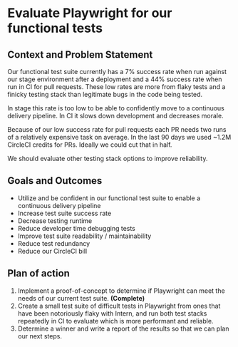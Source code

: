 # Evaluate Playwright for our functional tests

## Context and Problem Statement

Our functional test suite currently has a 7% success rate when run against our stage environment after a deployment and a 44% success rate when run in CI for pull requests. These low rates are more from flaky tests and a finicky testing stack than legitimate bugs in the code being tested.

In stage this rate is too low to be able to confidently move to a continuous delivery pipeline. In CI it slows down development and decreases morale.

Because of our low success rate for pull requests each PR needs two runs of a relatively expensive task on average. In the last 90 days we used ~1.2M CircleCI credits for PRs. Ideally we could cut that in half.

We should evaluate other testing stack options to improve reliability.

## Goals and Outcomes

- Utilize and be confident in our functional test suite to enable a continuous delivery pipeline
- Increase test suite success rate
- Decrease testing runtime
- Reduce developer time debugging tests
- Improve test suite readability / maintainability
- Reduce test redundancy
- Reduce our CircleCI bill

## Plan of action

1. Implement a proof-of-concept to determine if Playwright can meet the needs of our current test suite. **(Complete)**
2. Create a small test suite of difficult tests in Playwright from ones that have been notoriously flaky with Intern, and run both test stacks repeatedly in CI to evaluate which is more performant and reliable.
3. Determine a winner and write a report of the results so that we can plan our next steps.
